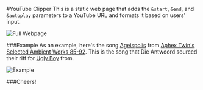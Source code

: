 #YouTube Clipper
This is a static web page that adds the `&start`, `&end`, and `&autoplay` parameters to a YouTube URL and formats it based on users' input. 

![Full Webpage](http://i.imgur.com/E0ydmXy.png)

###Example
As an example, here's the song [Ageispolis](http://youtube.com/v/Xw5AiRVqfqk&start=1069&end=1393&autoplay=1) from [Aphex Twin's Selected Ambient Works 85-92](https://www.youtube.com/watch?v=Xw5AiRVqfqk). This is the song that Die Antwoord sourced their riff for [Ugly Boy](https://www.youtube.com/watch?v=uMK0prafzw0) from.

![Example](http://i.imgur.com/poJBJ5e.png)

###Cheers!
